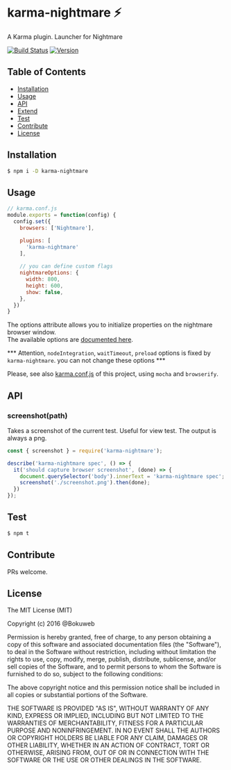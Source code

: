 # karma-nightmare ⚡

A Karma plugin. Launcher for Nightmare

[![Build Status](https://img.shields.io/travis/bokuweb/karma-nightmare.svg?style=flat-square)](https://travis-ci.org/bokuweb/karma-nightmare)
[![Version](https://img.shields.io/npm/v/karma-nightmare.svg?style=flat-square)](https://www.npmjs.com/package/karma-nightmare)

## Table of Contents

- [Installation](#installation)
- [Usage](#usage)
- [API](#api)
- [Extend](#extend)
- [Test](#test)
- [Contribute](#contribute)
- [License](#license)

## Installation
 
``` sh
$ npm i -D karma-nightmare
```

## Usage

``` javascript
// karma.conf.js
module.exports = function(config) {
  config.set({
    browsers: ['Nightmare'],

    plugins: [
      'karma-nightmare'
    ],
    
    // you can define custom flags
    nightmareOptions: {
      width: 800,
      height: 600,
      show: false,
    },
  })
}
```

The options attribute allows you to initialize properties on the nightmare browser window.   
The available options are [documented here](https://github.com/atom/electron/blob/master/docs/api/browser-window.md#new-browserwindowoptions).

*** Attention, `nodeIntegration`, `waitTimeout`, `preload` options is fixed by `karma-nightmare`. you can not change these options ***

Please, see also [karma.conf.js](https://github.com/bokuweb/karma-nightmare/blob/master/karma.conf.js) of this project, using `mocha` and `browserify`.

## API

### screenshot(path)

Takes a screenshot of the current test. Useful for view test. The output is always a png.

``` js
const { screenshot } = require('karma-nightmare');

describe('karma-nightmare spec', () => {
  it('should capture browser screenshot', (done) => {
    document.querySelector('body').innerText = 'karma-nightmare spec';
    screenshot('./screenshot.png').then(done);
  })
});
```

## Test

``` sh
$ npm t 
```

## Contribute

PRs welcome.

## License

The MIT License (MIT)

Copyright (c) 2016 @Bokuweb

Permission is hereby granted, free of charge, to any person obtaining a copy of this software and associated documentation files (the "Software"), to deal in the Software without restriction, including without limitation the rights to use, copy, modify, merge, publish, distribute, sublicense, and/or sell copies of the Software, and to permit persons to whom the Software is furnished to do so, subject to the following conditions:

The above copyright notice and this permission notice shall be included in all copies or substantial portions of the Software.

THE SOFTWARE IS PROVIDED "AS IS", WITHOUT WARRANTY OF ANY KIND, EXPRESS OR IMPLIED, INCLUDING BUT NOT LIMITED TO THE WARRANTIES OF MERCHANTABILITY, FITNESS FOR A PARTICULAR PURPOSE AND NONINFRINGEMENT. IN NO EVENT SHALL THE AUTHORS OR COPYRIGHT HOLDERS BE LIABLE FOR ANY CLAIM, DAMAGES OR OTHER LIABILITY, WHETHER IN AN ACTION OF CONTRACT, TORT OR OTHERWISE, ARISING FROM, OUT OF OR IN CONNECTION WITH THE SOFTWARE OR THE USE OR OTHER DEALINGS IN THE SOFTWARE.

